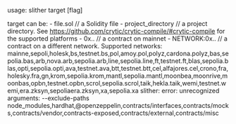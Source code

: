 usage: slither target [flag]

target can be: - file.sol // a Solidity file - project_directory // a project directory. See https://github.com/crytic/crytic-compile/#crytic-compile for the supported platforms - 0x.. // a contract on mainnet - NETWORK:0x.. // a contract on a different network. Supported networks: mainne,sepoli,holesk,bs,testnet.bs,pol,amoy.pol,polyz,cardona.polyz,bas,sepolia.bas,arb,nova.arb,sepolia.arb,line,sepolia.line,ft,testnet.ft,blas,sepolia.blas,opti,sepolia.opti,ava,testnet.ava,btt,testnet.btt,cel,alfajores.cel,crono,fra,holesky.fra,gn,krom,sepolia.krom,mantl,sepolia.mantl,moonbea,moonrive,moonbas,opbn,testnet.opbn,scrol,sepolia.scrol,taik,hekla.taik,wemi,testnet.wemi,era.zksyn,sepoliaera.zksyn,xa,sepolia.xa
slither: error: unrecognized arguments: --exclude-paths node_modules,hardhat,@openzeppelin,contracts/interfaces,contracts/mocks,contracts/vendor,contracts-exposed,contracts/external,contracts/misc

